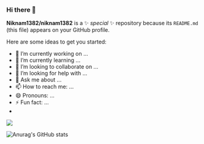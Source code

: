 ### Hi there 👋


**Niknam1382/niknam1382** is a ✨ _special_ ✨ repository because its `README.md` (this file) appears on your GitHub profile.

Here are some ideas to get you started:

- 🔭 I’m currently working on ...
- 🌱 I’m currently learning ...
- 👯 I’m looking to collaborate on ...
- 🤔 I’m looking for help with ...
- 💬 Ask me about ...
- 📫 How to reach me: ...
- 😄 Pronouns: ...
- ⚡ Fun fact: ...
- 
<a href=&quothttps://github.com/niknam1382&quot>
<img align=&quotcenter&quot src=&quothttps://github-readme-stats.vercel.app/api?username=niknam1382&show_icons=true&count_private=true&include_all_commits=true&quot /></a>

![Anurag's GitHub stats](https://github-readme-stats.vercel.app/api?username=niknam1382&show_icons=true&theme=radical)
